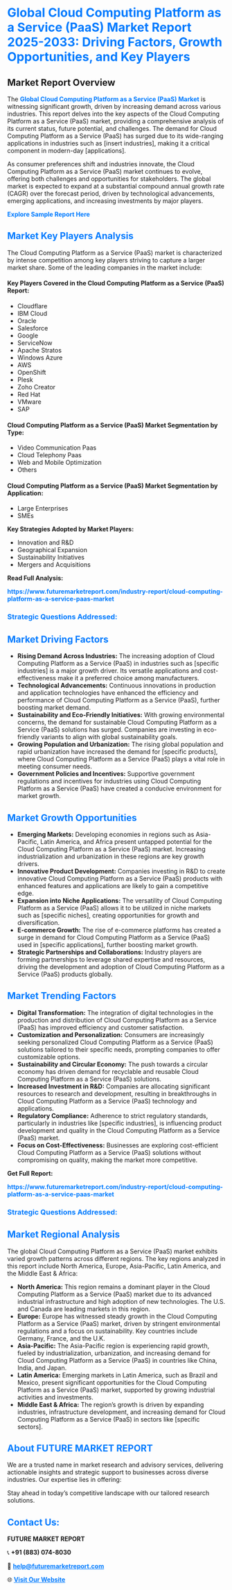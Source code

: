 <h1 style="color: #007BFF;">Global Cloud Computing Platform as a Service (PaaS) Market Report 2025-2033: Driving Factors, Growth Opportunities, and Key Players</h1>

<section id="overview">
<h2>Market Report Overview</h2>
<p>The <a href="https://www.futuremarketreport.com/industry-report/cloud-computing-platform-as-a-service-paas-market" style="color: #007BFF; text-decoration: none;"><strong>Global Cloud Computing Platform as a Service (PaaS) Market</strong></a> is witnessing significant growth, driven by increasing demand across various industries. This report delves into the key aspects of the Cloud Computing Platform as a Service (PaaS) market, providing a comprehensive analysis of its current status, future potential, and challenges. The demand for Cloud Computing Platform as a Service (PaaS) has surged due to its wide-ranging applications in industries such as [insert industries], making it a critical component in modern-day [applications].</p>
<p>As consumer preferences shift and industries innovate, the Cloud Computing Platform as a Service (PaaS) market continues to evolve, offering both challenges and opportunities for stakeholders. The global market is expected to expand at a substantial compound annual growth rate (CAGR) over the forecast period, driven by technological advancements, emerging applications, and increasing investments by major players.</p>
</section>

<section id="overview">
<p><a href="https://www.futuremarketreport.com/request-sample/reportId=25910" style="color: #007BFF; text-decoration: none;"><strong>Explore Sample Report Here</strong></a></p>
</section>

<section id="key-players">
<h2 style="color: #007BFF;">Market Key Players Analysis</h2>
<p>The Cloud Computing Platform as a Service (PaaS) market is characterized by intense competition among key players striving to capture a larger market share. Some of the leading companies in the market include:</p>
<h4>Key Players Covered in the Cloud Computing Platform as a Service (PaaS) Report:</h4>
<ul><li>Cloudflare</li><li>IBM Cloud</li><li>Oracle</li><li>Salesforce</li><li>Google</li><li>ServiceNow</li><li>Apache Stratos</li><li>Windows Azure</li><li>AWS</li><li>OpenShift</li><li>Plesk</li><li>Zoho Creator</li><li>Red Hat</li><li>VMware</li><li>SAP</li></ul>
<h4>Cloud Computing Platform as a Service (PaaS) Market Segmentation by Type:</h4>
<ul><li>Video Communication Paas</li><li>Cloud Telephony Paas</li><li>Web and Mobile Optimization</li><li>Others</li></ul>

<h4>Cloud Computing Platform as a Service (PaaS) Market Segmentation by Application:</h4>
<ul><li>Large Enterprises</li><li>SMEs</li></ul>
<p><strong>Key Strategies Adopted by Market Players:</strong></p>
<ul>
<li>Innovation and R&D</li>
<li>Geographical Expansion</li>
<li>Sustainability Initiatives</li>
<li>Mergers and Acquisitions</li>
</ul>
</section>

<section>
<p><strong>Read Full Analysis: </strong></p><a href="https://www.futuremarketreport.com/industry-report/cloud-computing-platform-as-a-service-paas-market" style="color: #007BFF; text-decoration: none;"><strong>https://www.futuremarketreport.com/industry-report/cloud-computing-platform-as-a-service-paas-market</strong></a>
<h3 style="color: #007BFF;">Strategic Questions Addressed:</h3>
</section>

<section id="driving-factors">
<h2 style="color: #007BFF;">Market Driving Factors</h2>
<ul>
<li><strong>Rising Demand Across Industries:</strong> The increasing adoption of Cloud Computing Platform as a Service (PaaS) in industries such as [specific industries] is a major growth driver. Its versatile applications and cost-effectiveness make it a preferred choice among manufacturers.</li>
<li><strong>Technological Advancements:</strong> Continuous innovations in production and application technologies have enhanced the efficiency and performance of Cloud Computing Platform as a Service (PaaS), further boosting market demand.</li>
<li><strong>Sustainability and Eco-Friendly Initiatives:</strong> With growing environmental concerns, the demand for sustainable Cloud Computing Platform as a Service (PaaS) solutions has surged. Companies are investing in eco-friendly variants to align with global sustainability goals.</li>
<li><strong>Growing Population and Urbanization:</strong> The rising global population and rapid urbanization have increased the demand for [specific products], where Cloud Computing Platform as a Service (PaaS) plays a vital role in meeting consumer needs.</li>
<li><strong>Government Policies and Incentives:</strong> Supportive government regulations and incentives for industries using Cloud Computing Platform as a Service (PaaS) have created a conducive environment for market growth.</li>
</ul>
</section>

<section id="growth-opportunities">
<h2 style="color: #007BFF;">Market Growth Opportunities</h2>
<ul>
<li><strong>Emerging Markets:</strong> Developing economies in regions such as Asia-Pacific, Latin America, and Africa present untapped potential for the Cloud Computing Platform as a Service (PaaS) market. Increasing industrialization and urbanization in these regions are key growth drivers.</li>
<li><strong>Innovative Product Development:</strong> Companies investing in R&D to create innovative Cloud Computing Platform as a Service (PaaS) products with enhanced features and applications are likely to gain a competitive edge.</li>
<li><strong>Expansion into Niche Applications:</strong> The versatility of Cloud Computing Platform as a Service (PaaS) allows it to be utilized in niche markets such as [specific niches], creating opportunities for growth and diversification.</li>
<li><strong>E-commerce Growth:</strong> The rise of e-commerce platforms has created a surge in demand for Cloud Computing Platform as a Service (PaaS) used in [specific applications], further boosting market growth.</li>
<li><strong>Strategic Partnerships and Collaborations:</strong> Industry players are forming partnerships to leverage shared expertise and resources, driving the development and adoption of Cloud Computing Platform as a Service (PaaS) products globally.</li>
</ul>
</section>

<section id="trending-factors">
<h2 style="color: #007BFF;">Market Trending Factors</h2>
<ul>
<li><strong>Digital Transformation:</strong> The integration of digital technologies in the production and distribution of Cloud Computing Platform as a Service (PaaS) has improved efficiency and customer satisfaction.</li>
<li><strong>Customization and Personalization:</strong> Consumers are increasingly seeking personalized Cloud Computing Platform as a Service (PaaS) solutions tailored to their specific needs, prompting companies to offer customizable options.</li>
<li><strong>Sustainability and Circular Economy:</strong> The push towards a circular economy has driven demand for recyclable and reusable Cloud Computing Platform as a Service (PaaS) solutions.</li>
<li><strong>Increased Investment in R&D:</strong> Companies are allocating significant resources to research and development, resulting in breakthroughs in Cloud Computing Platform as a Service (PaaS) technology and applications.</li>
<li><strong>Regulatory Compliance:</strong> Adherence to strict regulatory standards, particularly in industries like [specific industries], is influencing product development and quality in the Cloud Computing Platform as a Service (PaaS) market.</li>
<li><strong>Focus on Cost-Effectiveness:</strong> Businesses are exploring cost-efficient Cloud Computing Platform as a Service (PaaS) solutions without compromising on quality, making the market more competitive.</li>
</ul>
</section>

<section>
<p><strong>Get Full Report: </strong></p><a href="https://www.futuremarketreport.com/industry-report/cloud-computing-platform-as-a-service-paas-market" style="color: #007BFF; text-decoration: none;"><strong>https://www.futuremarketreport.com/industry-report/cloud-computing-platform-as-a-service-paas-market</strong></a>
<h3 style="color: #007BFF;">Strategic Questions Addressed:</h3>
</section>


<section id="regional-analysis">
<h2 style="color: #007BFF;">Market Regional Analysis</h2>
<p>The global Cloud Computing Platform as a Service (PaaS) market exhibits varied growth patterns across different regions. The key regions analyzed in this report include North America, Europe, Asia-Pacific, Latin America, and the Middle East & Africa:</p>
<ul>
<li><strong>North America:</strong> This region remains a dominant player in the Cloud Computing Platform as a Service (PaaS) market due to its advanced industrial infrastructure and high adoption of new technologies. The U.S. and Canada are leading markets in this region.</li>
<li><strong>Europe:</strong> Europe has witnessed steady growth in the Cloud Computing Platform as a Service (PaaS) market, driven by stringent environmental regulations and a focus on sustainability. Key countries include Germany, France, and the U.K.</li>
<li><strong>Asia-Pacific:</strong> The Asia-Pacific region is experiencing rapid growth, fueled by industrialization, urbanization, and increasing demand for Cloud Computing Platform as a Service (PaaS) in countries like China, India, and Japan.</li>
<li><strong>Latin America:</strong> Emerging markets in Latin America, such as Brazil and Mexico, present significant opportunities for the Cloud Computing Platform as a Service (PaaS) market, supported by growing industrial activities and investments.</li>
<li><strong>Middle East & Africa:</strong> The region’s growth is driven by expanding industries, infrastructure development, and increasing demand for Cloud Computing Platform as a Service (PaaS) in sectors like [specific sectors].</li>
</ul>
</section>

<footer>
<h2 style="color: #007BFF;">About FUTURE MARKET REPORT</h2>
<p>We are a trusted name in market research and advisory services, delivering actionable insights and strategic support to businesses across diverse industries. Our expertise lies in offering:</p>

<p>Stay ahead in today’s competitive landscape with our tailored research solutions.</p>

<h2 style="color: #007BFF;">Contact Us:</h2>
<p><strong>FUTURE MARKET REPORT</strong></p>
<p>📞 <strong>+91 (883) 074-8030</strong></p>
<p>📧 <strong><a href="mailto:help@futuremarketreport.com" style="color: #007BFF;">help@futuremarketreport.com</a></strong></p>
<p>🌐 <strong><a href="https://www.futuremarketreport.com/" style="color: #007BFF;">Visit Our Website</a></strong></p>
</footer>